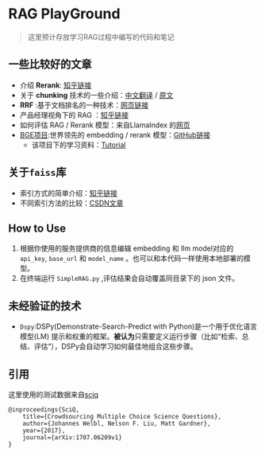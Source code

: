 # RAG PlayGround

> 这里预计存放学习RAG过程中编写的代码和笔记

## 一些比较好的文章

- 介绍 **Rerank**: [知乎链接](https://zhuanlan.zhihu.com/p/676996307)
- 关于 **chunking**
  技术的一些介绍：[中文翻译](https://zhuanlan.zhihu.com/p/676979306) / [原文](https://www.pinecone.io/learn/chunking-strategies/)
- **RRF** :基于文档排名的一种技术：[网页链接](https://www.luxiangdong.com/2024/11/08/rrf/)
- 产品经理视角下的 RAG ：[知乎链接](https://zhuanlan.zhihu.com/p/8352563254)
- 如何评估 RAG / Rerank
  模型：来自LlamaIndex
  的[网页](https://www.llamaindex.ai/blog/boosting-rag-picking-the-best-embedding-reranker-models-42d079022e83)
- [BGE项目](https://bge-model.com/index.html):世界领先的 embedding / rerank
  模型：[GitHub链接](https://github.com/FlagOpen/FlagEmbedding/tree/master)
    - 该项目下的学习资料：[Tutorial](https://github.com/FlagOpen/FlagEmbedding/tree/master/Tutorials)

## 关于```faiss```库

- 索引方式的简单介绍：[知乎链接](https://zhuanlan.zhihu.com/p/530958094)
- 不同索引方法的比较：[CSDN文章](https://blog.csdn.net/uncle_ll/article/details/139819001)

## How to Use

1. 根据你使用的服务提供商的信息编辑 embedding 和 llm model对应的 ```api_key```, ```base_url``` 和 ```model_name```
   。也可以和本代码一样使用本地部署的模型。
2. 在终端运行 ```SimpleRAG.py``` ,评估结果会自动覆盖同目录下的 json 文件。

## 未经验证的技术

- ```Dspy```:DSPy(Demonstrate-Search-Predict with Python)是一个用于优化语言模型(LM)
  提示和权重的框架。**被认为**只需要定义运行步骤（比如“检索、总结、评估“），DSPy会自动学习如何最佳地组合这些步骤。

## 引用

这里使用的测试数据来自[sciq](https://huggingface.co/datasets/allenai/sciq)

```
@inproceedings{SciQ,
    title={Crowdsourcing Multiple Choice Science Questions},
    author={Johannes Welbl, Nelson F. Liu, Matt Gardner},
    year={2017},
    journal={arXiv:1707.06209v1}
}
```
